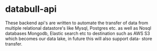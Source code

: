 # databull-api

These backend api's are written to automate the transfer of data from multiple relational datastore's like Mysql, Postgres etc. as well as
Nosql databases Mongodb, Elastic search etc to destination such as AWS S3 which becomes our data lake, in future this will also support data-
store transfer.
 
